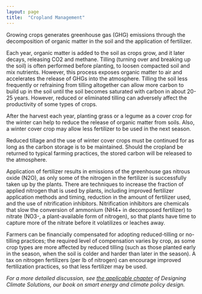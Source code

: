 ```yaml
---
layout: page
title:  "Cropland Management"
---
```

Growing crops generates greenhouse gas (GHG) emissions through the decomposition of organic matter in the soil and the application of fertilizer.

Each year, organic matter is added to the soil as crops grow, and it later decays, releasing CO2 and methane.  Tilling (turning over and breaking up the soil) is often performed before planting, to loosen compacted soil and mix nutrients.  However, this process exposes organic matter to air and accelerates the release of GHGs into the atmosphere.  Tilling the soil less frequently or refraining from tilling altogether can allow more carbon to build up in the soil until the soil becomes saturated with carbon in about 20-25 years.  However, reduced or eliminated tilling can adversely affect the productivity of some types of crops.

After the harvest each year, planting grass or a legume as a cover crop for the winter can help to reduce the release of organic matter from soils.  Also, a winter cover crop may allow less fertilizer to be used in the next season.

Reduced tillage and the use of winter cover crops must be continued for as long as the carbon storage is to be maintained.  Should the cropland be returned to typical farming practices, the stored carbon will be released to the atmosphere.

Application of fertilizer results in emissions of the greenhouse gas nitrous oxide (N2O), as only some of the nitrogen in the fertilizer is successfully taken up by the plants.  There are techniques to increase the fraction of applied nitrogen that is used by plants, including improved fertilizer application methods and timing, reduction in the amount of fertilizer used, and the use of nitrification inhibitors.  Nitrification inhibitors are chemicals that slow the conversion of ammonium (NH4+ in decomposed fertilizer) to nitrate (NO3-, a plant-available form of nitrogen), so that plants have time to capture more of the nitrate before it volatilizes or leaches away.

Farmers can be financially compensated for adopting reduced-tilling or no-tilling practices; the required level of compensation varies by crop, as some crop types are more affected by reduced tilling (such as those planted early in the season, when the soil is colder and harder than later in the season).  A tax on nitrogen fertilizers (per lb of nitrogen) can encourage improved fertilization practices, so that less fertilizer may be used.

*For a more detailed discussion, see [the applicable chapter](https://www.energypolicy.solutions/policies/industrial-process-emissions-policies/) of Designing Climate Solutions, our book on smart energy and climate policy design.*
